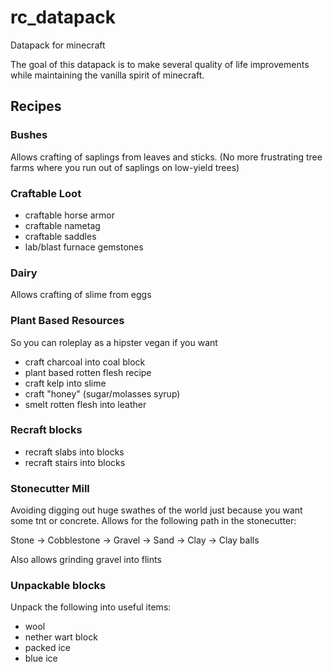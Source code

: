 # rc_datapack
Datapack for minecraft

The goal of this datapack is to make several quality of life improvements while maintaining the vanilla spirit of minecraft.

## Recipes

###  Bushes
Allows crafting of saplings from leaves and sticks. (No more frustrating tree farms where you run out of saplings on low-yield trees)

### Craftable Loot

* craftable horse armor
* craftable nametag
* craftable saddles
* lab/blast furnace gemstones 

### Dairy

Allows crafting of slime from eggs

### Plant Based Resources
So you can roleplay as a hipster vegan if you want

* craft charcoal into coal block
* plant based rotten flesh recipe
* craft kelp into slime
* craft "honey" (sugar/molasses syrup)
* smelt rotten flesh into leather

### Recraft blocks

* recraft slabs into blocks
* recraft stairs into blocks

### Stonecutter Mill

Avoiding digging out huge swathes of the world just because you want some tnt or concrete. 
Allows for the following path in the stonecutter:

Stone -> Cobblestone -> Gravel -> Sand -> Clay -> Clay balls

Also allows grinding gravel into flints

### Unpackable blocks

Unpack the following into useful items:

* wool
* nether wart block
* packed ice
* blue ice
